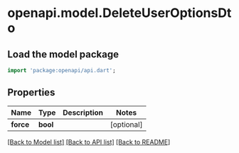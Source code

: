 # openapi.model.DeleteUserOptionsDto

## Load the model package
```dart
import 'package:openapi/api.dart';
```

## Properties
Name | Type | Description | Notes
------------ | ------------- | ------------- | -------------
**force** | **bool** |  | [optional] 

[[Back to Model list]](../README.md#documentation-for-models) [[Back to API list]](../README.md#documentation-for-api-endpoints) [[Back to README]](../README.md)


